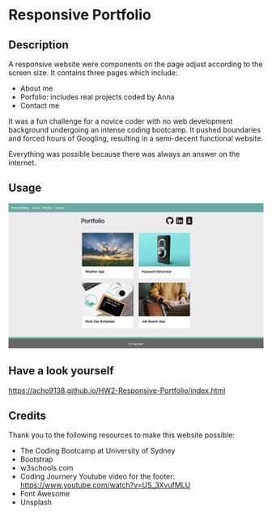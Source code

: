 # Responsive Portfolio

## Description

A responsive website were components on the page adjust according to the screen size. 
It contains three pages which include:

- About me
- Porfolio: includes real projects coded by Anna
- Contact me

It was a fun challenge for a novice coder with no web development background undergoing an intense coding bootcamp. It pushed boundaries and forced hours of Googling, resulting in a semi-decent functional website.

Everything was possible because there was always an answer on the internet.

## Usage

![image](./assets/screenshot.png)

## Have a look yourself

https://acho9138.github.io/HW2-Responsive-Portfolio/index.html

## Credits

Thank you to the following resources to make this website possible:

- The Coding Bootcamp at University of Sydney
- Bootstrap
- w3schools.com
- Coding Journery Youtube video for the footer: https://www.youtube.com/watch?v=US_3XvufMLU
- Font Awesome
- Unsplash